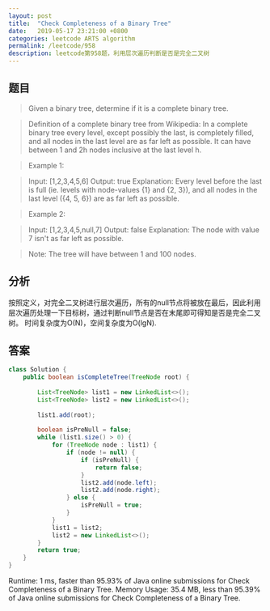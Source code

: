 ```yaml
---
layout: post
title:  "Check Completeness of a Binary Tree"
date:   2019-05-17 23:21:00 +0800
categories: leetcode ARTS algorithm
permalink: /leetcode/958
description: leetcode第958题，利用层次遍历判断是否是完全二叉树
---
```


## 题目
> Given a binary tree, determine if it is a complete binary tree.

> Definition of a complete binary tree from Wikipedia:
> In a complete binary tree every level, except possibly the last, is completely filled, and all nodes in the last level are as far left as possible. It can have between 1 and 2h nodes inclusive at the last level h.

> Example 1:

> Input: [1,2,3,4,5,6]
Output: true
Explanation: Every level before the last is full (ie. levels with node-values {1} and {2, 3}), and all nodes in the last level ({4, 5, 6}) are as far left as possible.

> Example 2:



> Input: [1,2,3,4,5,null,7]
Output: false
Explanation: The node with value 7 isn't as far left as possible.
 
> Note:
The tree will have between 1 and 100 nodes.

## 分析
按照定义，对完全二叉树进行层次遍历，所有的null节点将被放在最后，因此利用层次遍历处理一下目标树，通过判断null节点是否在末尾即可得知是否是完全二叉树。
时间复杂度为O(N)，空间复杂度为O(lgN).

## 答案
``` java
class Solution {
    public boolean isCompleteTree(TreeNode root) {
        
        List<TreeNode> list1 = new LinkedList<>();
        List<TreeNode> list2 = new LinkedList<>();
        
        list1.add(root);
        
        boolean isPreNull = false;
        while (list1.size() > 0) {
            for (TreeNode node : list1) {
                if (node != null) {
                    if (isPreNull) {
                        return false;
                    }
                    list2.add(node.left);
                    list2.add(node.right);
                } else {
                    isPreNull = true;
                }
            }
            list1 = list2;
            list2 = new LinkedList<>();
        }
        return true;
    }
}
```
Runtime: 1 ms, faster than 95.93% of Java online submissions for Check Completeness of a Binary Tree.
Memory Usage: 35.4 MB, less than 95.39% of Java online submissions for Check Completeness of a Binary Tree.